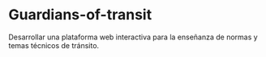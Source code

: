 # Guardians-of-transit
Desarrollar una plataforma web interactiva para la enseñanza de normas y temas técnicos de tránsito.
